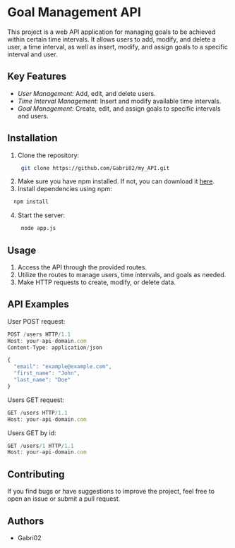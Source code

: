 # Goal Management API

This project is a web API application for managing goals to be achieved within certain time intervals. It allows users to add, modify, and delete a user, a time interval, as well as insert, modify, and assign goals to a specific interval and user.

## Key Features

- *User Management:* Add, edit, and delete users.
- *Time Interval Management:* Insert and modify available time intervals.
- *Goal Management:* Create, edit, and assign goals to specific intervals and users.

## Installation

1. Clone the repository:
   ``` bash
    git clone https://github.com/Gabri02/my_API.git
   ```
2. Make sure you have npm installed. If not, you can download it [here](https://www.npmjs.com/package/npm).
3. Install dependencies using npm:
  ```  bash
    npm install
  ```
4. Start the server:
   ``` bash
    node app.js
   ```

## Usage

1. Access the API through the provided routes.
2. Utilize the routes to manage users, time intervals, and goals as needed.
3. Make HTTP requests to create, modify, or delete data.

## API Examples

User POST request:

``` javascript
POST /users HTTP/1.1
Host: your-api-domain.com
Content-Type: application/json

{
  "email": "example@example.com",
  "first_name": "John",
  "last_name": "Doe"
}
```
Users GET request:

``` javascript
GET /users HTTP/1.1
Host: your-api-domain.com
```
Users GET by id:

``` javascript
GET /users/1 HTTP/1.1
Host: your-api-domain.com
```

## Contributing

If you find bugs or have suggestions to improve the project, feel free to open an issue or submit a pull request.

## Authors

- Gabri02
